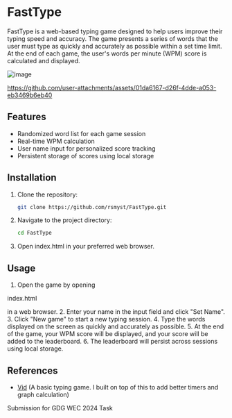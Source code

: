 # FastType

FastType is a web-based typing game designed to help users improve their typing speed and accuracy. The game presents a series of words that the user must type as quickly and accurately as possible within a set time limit. At the end of each game, the user's words per minute (WPM) score is calculated and displayed.

![image](https://github.com/user-attachments/assets/fe2b5933-d332-4bd8-bfbf-c5b9f6ce9980)


https://github.com/user-attachments/assets/01da6167-d26f-4dde-a053-eb3469b6eb40


## Features

- Randomized word list for each game session
- Real-time WPM calculation
- User name input for personalized score tracking
- Persistent storage of scores using local storage

## Installation

1. Clone the repository:
   ```sh
   git clone https://github.com/rsmyst/FastType.git
   ```
2. Navigate to the project directory:
   ```sh
   cd FastType
   ```
3. Open index.html in your preferred web browser.

## Usage

1. Open the game by opening 

index.html

 in a web browser.
2. Enter your name in the input field and click "Set Name".
3. Click "New game" to start a new typing session.
4. Type the words displayed on the screen as quickly and accurately as possible.
5. At the end of the game, your WPM score will be displayed, and your score will be added to the leaderboard.
6. The leaderboard will persist across sessions using local storage.

## References
- [Vid](https://www.youtube.com/watch?v=E_tZH9R_zi8) (A basic typing game. I built on top of this to add better timers and graph calculation)


Submission for GDG WEC 2024 Task
